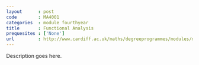 ```yaml
---
layout      : post
code        : MA4001
categories  : module fourthyear
title       : Functional Analysis
prequesites : ['None']
url         : http://www.cardiff.ac.uk/maths/degreeprogrammes/modules/ma4001.html
---
```

Description goes here.
